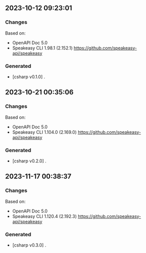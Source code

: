 

## 2023-10-12 09:23:01
### Changes
Based on:
- OpenAPI Doc 5.0 
- Speakeasy CLI 1.98.1 (2.152.1) https://github.com/speakeasy-api/speakeasy
### Generated
- [csharp v0.1.0] .

## 2023-10-21 00:35:06
### Changes
Based on:
- OpenAPI Doc 5.0 
- Speakeasy CLI 1.104.0 (2.169.0) https://github.com/speakeasy-api/speakeasy
### Generated
- [csharp v0.2.0] .

## 2023-11-17 00:38:37
### Changes
Based on:
- OpenAPI Doc 5.0 
- Speakeasy CLI 1.120.4 (2.192.3) https://github.com/speakeasy-api/speakeasy
### Generated
- [csharp v0.3.0] .